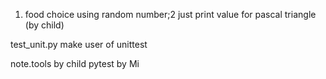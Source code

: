 1. food choice using random number;2 just print value for pascal triangle (by child)

test_unit.py make user of unittest

note.tools by child
pytest by Mi
